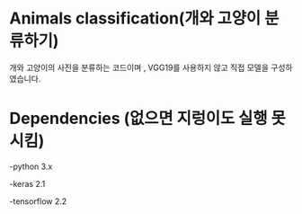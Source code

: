 # Animals classification(개와 고양이 분류하기) 


  
 개와 고양이의 사진을 분류하는 코드이며 , VGG19를 사용하지 않고 
 직접 모델을 구성하였습니다.






# Dependencies (없으면 지렁이도 실행 못시킴) 

  -python 3.x 
  
  -keras 2.1 
  
  -tensorflow 2.2 

